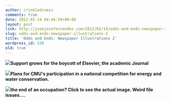 ```yaml
---
author: crinkledcomix
comments: true
date: 2012-02-14 04:44:59+00:00
layout: post
link: http://juanjosefernandez.com/2012/02/14/odds-and-ends-newspaper-illustrations-2/
slug: odds-and-ends-newspaper-illustrations-2
title: 'Odds and Ends: Newspaper Illustrations 2'
wordpress_id: 536
old: true
---
```


![](http://fernandezjuanjose.files.wordpress.com/2012/02/elsevier.jpg)**Support grows for the boycott of Elsevier, the academic Journal**

![](http://fernandezjuanjose.files.wordpress.com/2012/02/light-and-water.jpg)**Plans for CMU's participation in a national competition for energy and water conservation.**

![](http://fernandezjuanjose.files.wordpress.com/2012/02/occupy1.jpg)**the end of an occupation? Click to see the actual image. Weird file issues....**
